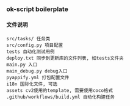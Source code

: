 ### ok-script boilerplate

#### 文件说明
```
src/tasks/ 任务类
src/config.py 项目配置
tests 自动化测试用例
deploy.txt 同步到更新库的文件列表, 如tests文件夹
main.py 入口
main_debug.py debug入口
pyappify.yml 打包配置文件
i18n 国际化文件, 可选
assets cv2使用的template, 需要使用coco格式
.github/workflows/build.yml 自动化构建任务
```